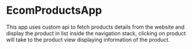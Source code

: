 # EcomProductsApp
This app uses custom api to fetch products details from the website and display the product in list inside the navigation stack, clicking on product will take to the product view displaying information of the product.
